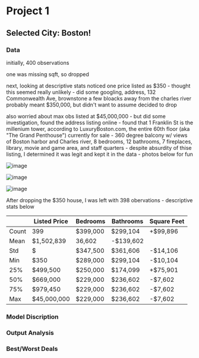 # Project 1

## Selected City: Boston!

### Data

initially, 400 observations

one was missing sqft, so dropped

next, looking at descriptive stats noticed one price listed as $350 - thought this seemed really unlikely - did some googling, address, 132 Commonwealth Ave, brownstone a few bloacks away from the charles river probably meant $350,000, but didn't want to assume decided to drop

also worried about max obs listed at $45,000,000 - but did some investigation, found the address listing online - found that 1 Franklin St is the millenium tower, according to LuxuryBoston.com, the entire 60th floor (aka "The Grand Penthouse") currently for sale - 360 degree balcony w/ views of Boston harbor and Charles river, 8 bedrooms, 12 bathrooms, 7 fireplaces, library, movie and game area, and staff quarters - despite absurdity of thise listing, I determined it was legit and kept it in the data - photos below for fun



![image](https://user-images.githubusercontent.com/78870884/113351414-dbb49b00-9308-11eb-9d0a-2cd84d6f62ff.png)


![image](https://user-images.githubusercontent.com/78870884/113351600-19b1bf00-9309-11eb-8b44-f7449050156b.png)


![image](https://user-images.githubusercontent.com/78870884/113351350-bf186300-9308-11eb-9a5f-5044a286618a.png)

After dropping the $350 house, I was left with 398 obervations - descriptive stats below


|  |Listed Price|Bedrooms|Bathrooms|Square Feet|
|-----|------------|--------|---------|-----------|
|Count|399|$399,000|$299,104|+$99,896|
|Mean|$1,502,839|36,602|-$139,602|
|Std|$|$347,500|$361,606|-$14,106|
|Min|$350|$289,000|$299,104|-$10,104|
|25%|$499,500|$250,000|$174,099|+$75,901|
|50%|$669,000|$229,000|$236,602|-$7,602|
|75%|$979,450|$229,000|$236,602|-$7,602|
|Max|$45,000,000|$229,000|$236,602|-$7,602|


### Model Discription

### Output Analysis

### Best/Worst Deals
